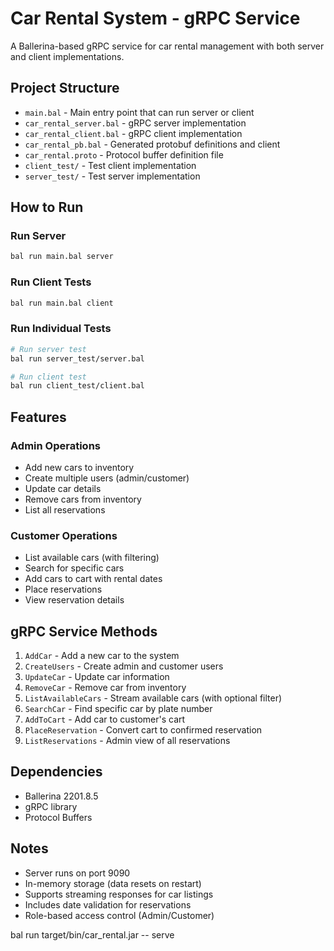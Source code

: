 # Car Rental System - gRPC Service

A Ballerina-based gRPC service for car rental management with both server and client implementations.

## Project Structure

- `main.bal` - Main entry point that can run server or client
- `car_rental_server.bal` - gRPC server implementation
- `car_rental_client.bal` - gRPC client implementation  
- `car_rental_pb.bal` - Generated protobuf definitions and client
- `car_rental.proto` - Protocol buffer definition file
- `client_test/` - Test client implementation
- `server_test/` - Test server implementation

## How to Run

### Run Server
   ```bash
bal run main.bal server
   ```

### Run Client Tests
   ```bash
bal run main.bal client
   ```

### Run Individual Tests
   ```bash
# Run server test
bal run server_test/server.bal

# Run client test  
bal run client_test/client.bal
```

## Features

### Admin Operations
- Add new cars to inventory
- Create multiple users (admin/customer)
- Update car details
- Remove cars from inventory
- List all reservations

### Customer Operations
- List available cars (with filtering)
- Search for specific cars
- Add cars to cart with rental dates
- Place reservations
- View reservation details

## gRPC Service Methods

1. `AddCar` - Add a new car to the system
2. `CreateUsers` - Create admin and customer users
3. `UpdateCar` - Update car information
4. `RemoveCar` - Remove car from inventory
5. `ListAvailableCars` - Stream available cars (with optional filter)
6. `SearchCar` - Find specific car by plate number
7. `AddToCart` - Add car to customer's cart
8. `PlaceReservation` - Convert cart to confirmed reservation
9. `ListReservations` - Admin view of all reservations

## Dependencies

- Ballerina 2201.8.5
- gRPC library
- Protocol Buffers

## Notes

- Server runs on port 9090
- In-memory storage (data resets on restart)
- Supports streaming responses for car listings
- Includes date validation for reservations
- Role-based access control (Admin/Customer)

bal run target/bin/car_rental.jar -- serve